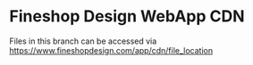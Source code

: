 # Fineshop Design WebApp CDN
Files in this branch can be accessed via https://www.fineshopdesign.com/app/cdn/file_location
